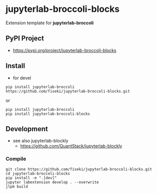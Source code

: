 # jupyterlab-broccoli-blocks
Extension template for **jupyterlab-broccoli**

## PyPI Project
* https://pypi.org/project/jupyterlab-broccoli-blocks

## Install
* for devel
```
pip install jupyterlab-broccoli
https://github.com/fiseki/jupyterlab-broccoli-blocks.git
```
or
```
pip install jupyterlab-broccoli
pip install jupyterlab-broccoli-blocks
```
## Development
* see also jupyterlab-blockly
  * https://github.com/QuantStack/jupyterlab-blockly
 
### Compile
```
git clone https://github.com/fiseki/jupyterlab-broccoli-blocks.git
cd jupyterlab-broccoli-blocks
pip install -e ".[dev]"
jupyter labextension develop . --overwrite
jlpm build
```
